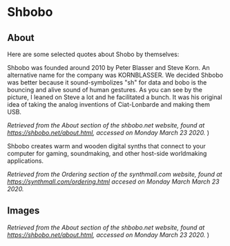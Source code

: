 # Shbobo

## About

Here are some selected quotes about Shobo by themselves:

Shbobo was founded around 2010 by Peter Blasser and Steve Korn. An alternative name for the company was KORNBLASSER. We decided Shbobo was better because it sound-symbolizes "sh" for data and bobo is the bouncing and alive sound of human gestures. As you can see by the picture, I leaned on Steve a lot and he facilitated a bunch. It was his original idea of taking the analog inventions of Ciat-Lonbarde and making them USB.

*Retrieved from the About section of the shbobo.net website, found at <https://shbobo.net/about.html>, accessed on Monday March 23 2020.* )

Shbobo creates warm and wooden digital synths that connect to your computer for gaming, soundmaking, and other host-side worldmaking applications.

*Retrieved from the Ordering section of the synthmall.com website, found at <https://synthmall.com/ordering.html>  accesed on Monday March March 23 2020.*

## Images



*Retrieved from the About section of the shbobo.net website, found at <https://shbobo.net/about.html>, accessed on Monday March 23 2020.* )
